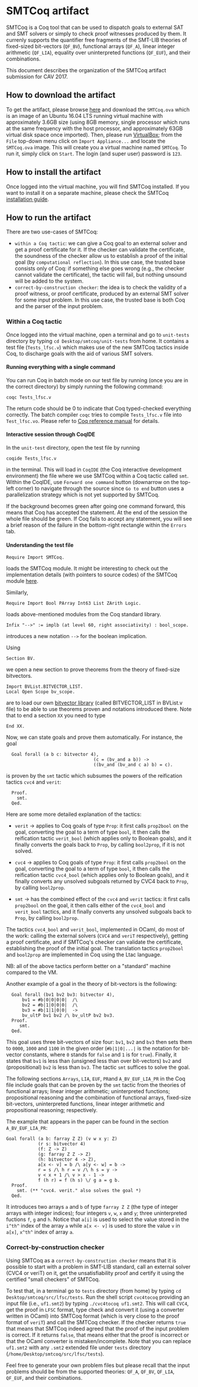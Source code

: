 # SMTCoq artifact

SMTCoq is a Coq tool that can be used to dispatch goals to external SAT and SMT solvers
or simply to check proof witnesses produced by them.
It currenly supports the quantifier free fragments of the SMT-LIB theories of fixed-sized bit-vectors (`QF_BV`),
functional arrays (`QF_A`), linear integer arithmetic (`QF_LIA`), equality over uninterpreted functions
(`QF_EUF`), and their combinations.

This document describes the organization of the SMTCoq artifact submission for CAV 2017.

## How to download the artifact

To get the artifact, please browse [here](https://drive.google.com/file/d/0BzDtBR99eKp9YWM3bHV0S0RqMGM/view)
and download the `SMTCoq.ova` which is an image of an 
Ubuntu 16.04 LTS running virtual machine with approximately 3.6GB size 
(using 8GB memory, single processor which runs at the same frequency with the host processor,
and approximately 63GB virtual disk space once imported).
Then, please run [VirtualBox](https://www.virtualbox.org/wiki/VirtualBox);
from the `File` top-down menu click on `Import Appliance...` and locate the `SMTCoq.ova`
image. This will create you a virtual machine named `SMTCoq`. To run it, simply click on `Start`.
The login (and super user) password is `123`.


## How to install the artifact

Once logged into the virtual machine, you will find SMTCoq installed. 
If you want to install it on a separate machine, please check the SMTCoq
[installation guide](https://github.com/lfsc/smtcoq/blob/master/INSTALL.md).


## How to run the artifact

There are two use-cases of SMTCoq:
 - `within a Coq tactic`: we can give a Coq goal to an external solver and get a
proof certificate for it. If the checker can validate the certificate, 
the soundness of the checker allow us to establish a proof of the initial goal
(by `computational reflection`).
In this use case, the trusted base consists only of Coq: if something else goes wrong
(e.g., the checker cannot validate the certificate), the tactic will fail, but
nothing unsound will be added to the system.
 - `correct-by-construction checker`: the idea is to check the
validity of a proof witness, or proof certificate, produced by an external SMT solver
for some input problem. In this use case, the
trusted base is both Coq and the parser of the input problem.

### Within a Coq tactic

Once logged into the virtual machine, open a terminal and go to `unit-tests` directory
by typing `cd Desktop/smtcoq/unit-tests` from home. It contains a test file (`Tests_lfsc.v`) which makes
use of the new SMTCoq tactics inside Coq, to discharge goals with the aid of various SMT
solvers.

#### Running everything with a single command

You can run Coq in batch mode on our test file by running (once you are in the correct
directory) by simply running the following command:

```
coqc Tests_lfsc.v
```

The return code should be 0 to indicate that Coq typed-checked everything correctly. The batch
compiler `coqc` tries to compile `Tests_lfsc.v` file into `Test_lfsc.vo`. Please refer to
[Coq reference manual](https://coq.inria.fr/refman/Reference-Manual008.html#compiled) for details.

#### Interactive session through CoqIDE

In the `unit-test` directory, open the test file by running

```
coqide Tests_lfsc.v
```

in the terminal. This will load in `CoqIDE` (the Coq interactive development environment)
the file where we use SMTCoq within a Coq tactic called `smt`.
Within the CoqIDE, use `Forward one command` button (downarrow on the top-left corner) to
navigate through the source since `Go to end` button uses a parallelization strategy
which is not yet supported by SMTCoq.

If the background becomes green after going one command forward, this means
that Coq has accepted the statement. At the end of the session the whole file should be green.
If Coq fails to accept any statement, you will see a brief reason of the failure in the
bottom-right rectangle within the `Errors` tab.



#### Understanding the test file

```coq
Require Import SMTCoq.
```

loads the SMTCoq module. It might be interesting to check out the implementation
details (with pointers to source codes) of the SMTCoq module
[here](https://github.com/lfsc/smtcoq/blob/master/doc/sources.md). 

Similarly,

```coq
Require Import Bool PArray Int63 List ZArith Logic.
```

loads above-mentioned modules from the Coq standard library.

```coq
Infix "-->" := implb (at level 60, right associativity) : bool_scope.
```

introduces a new notation `-->` for the boolean implication.

Using 

```coq
Section BV.
```
we open a new section to prove theorems from the theory of fixed-size bitvectors. 

```coq
Import BVList.BITVECTOR_LIST.
Local Open Scope bv_scope.
```

are to load our own [bitvector library](https://github.com/lfsc/smtcoq/blob/master/src/bva/BVList.v)
(called BITVECTOR_LIST in BVList.v file)
to be able to use theorems proven and notations introduced there. Note that to end a
section `XX` you need to type

```coq
End XX.
```

Now, we can state goals and prove them automatically. For instance, the goal

```coq
  Goal forall (a b c: bitvector 4),
                                 (c = (bv_and a b)) ->
                                 ((bv_and (bv_and c a) b) = c).
```

is proven by the `smt` tactic which subsumes the powers of the reification tactics `cvc4` and `verit`:
```coq
  Proof.
    smt.
  Qed.
```

Here are some more detailed explanation of the tactics: 

 - `verit` -> applies to Coq goals of type `Prop`: 
 it first calls `prop2bool` on the goal, converting the goal to a term of type `bool`, 
 it then calls the reification tactic `verit_bool` (which applies only to Boolean goals),
 and it finally converts the goals back to `Prop`, by calling `bool2prop`, if it is not
 solved.
 
- `cvc4` -> applies to Coq goals of type `Prop`: 
 it first calls `prop2bool` on the goal, converting the goal to a term of type `bool`, 
 it then calls the reification tactic `cvc4_bool` (which applies only to Boolean goals),
 and it finally converts any unsolved subgoals returned by CVC4 back to `Prop`, 
 by calling `bool2prop`.
 
- `smt` -> has the combined effect of the `cvc4` and `verit` tactics: 
 it first calls `prop2bool` on the goal, it then calls either of the `cvc4_bool` and 
 `verit_bool` tactics, and it finally converts any unsolved subgoals back to `Prop`, 
 by calling `bool2prop`.

The tactics `cvc4_bool` and `verit_bool`, implemented in OCaml, do most of the work:
calling the external solvers (`CVC4` and `veriT` respectively), getting a
proof certificate, and if SMTCoq's checker can validate the certificate, establishing the proof
of the initial goal. The translation tactics `prop2bool` and `bool2prop` are implemented in Coq using
the Ltac language. 

NB: all of the above tactics perform better on a "standard" machine compared to the VM.

Another example of a goal in the theory of bit-vectors is the following:

```coq
  Goal forall (bv1 bv2 bv3: bitvector 4),
      bv1 = #b|0|0|0|0|  /\
      bv2 = #b|1|0|0|0|  /\
      bv3 = #b|1|1|0|0|  ->
      bv_ultP bv1 bv2 /\ bv_ultP bv2 bv3.
  Proof. 
     smt.
  Qed.
```

This goal uses three bit-vectors of size four: `bv1`, `bv2` and `bv3` then sets them to
`0000`, `1000` and `1100` in the given order (`#b|1|0|...|` is the notation for bit-vector
constants, where `0` stands for `false` and `1` is for `true`). Finally, it states
that `bv1` is less than (unsigned less than over bit-vectors) `bv2` and (propositional)
`bv2` is less than `bv3`. The tactic `smt` suffices to solve the goal. 


The following sections `Arrays`, `LIA`, `EUF`, `PR`and `A_BV_EUF_LIA_PR` in the Coq file include goals that
can be proven by the `smt` tactic from the theories of functional arrays; linear integer
arithmetic; uninterpreted functions; propositional reasoning and the combination of functional
arrays, fixed-size bit-vectors, uninterpreted functions, linear integer arithmetic and
propositional reasoning; respectively.


The example that appears in the paper can be found in the section `A_BV_EUF_LIA_PR`:

```coq
Goal forall (a b: farray Z Z) (v w x y: Z)
            (r s: bitvector 4)
            (f: Z -> Z)
            (g: farray Z Z -> Z)
            (h: bitvector 4 -> Z),
            a[x <- v] = b /\ a[y <- w] = b ->
            r = s /\ h r = v /\ h s = y ->
            v < x + 1 /\ v > x - 1 ->
            f (h r) = f (h s) \/ g a = g b.
  Proof.
    smt. (** "cvc4. verit." also solves the goal *)
  Qed.
```

It introduces two arrays `a` and `b` of type `farray Z Z` (the type of integer arrays
with integer indices); four integers `v`, `w`, `x` and `y`; three uninterpreted fuctions
`f`, `g` and `h`. 
Notice that `a[i]` is used to select the value stored in the `i^th^` index of the array `a`
while `a[x <- v]` is used to store the value `v` in `a[x]`, `x^th^` index of array `a`. 



### Correct-by-construction checker

Using SMTCoq as a `correct-by-construction checker` means that it is possible to start with
a problem in SMT-LIB standard, call an external solver (CVC4 or veriT) on it, get the
unsatisfiability proof and certify it using the certified "small checkers" of SMTCoq.

To test that, in a terminal go to `tests` directory (from home) by typing 
`cd Desktop/smtcoq/src/lfsc/tests`. Run the shell script `cvc4tocoq` providing
an input file (i.e., `uf1.smt2`) by typing `./cvc4tocoq uf1.smt2`. 
This will call `CVC4`, get the proof in `LFSC` format, type check and convert it (using a converter
written in OCaml) into SMTCoq format (which is very close to the proof format of `veriT`) and call
the SMTCoq checker. If the checker returns `true` that means that SMTCoq indeed agreed that the proof of
the input problem is correct. If it returns `false`, that means either that the proof is incorrect
or that the OCaml converter is mistaken/incomplete. Note that you can replace `uf1.smt2`
with any `.smt2` extended file under
`tests` directory (`/home/Desktop/smtcoq/src/lfsc/tests`).

Feel free to generate your own problem files but please recall that the input problems should be from the
supported theories: `QF_A`, `QF_BV`, `QF_LIA`, `QF_EUF`, and their combinations.
